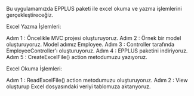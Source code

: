Bu uygulamamızda EPPLUS paketi ile excel okuma ve yazma işlemlerini gerçekleştireceğiz. 

Excel Yazma İşlemleri:

Adım 1 : Öncelikle MVC projesi oluşturuyoruz.
Adım 2 : Örnek bir model oluşturuyoruz. Model adımız Employee.
Adım 3 : Controller tarafında EmployeeController'ı oluşturuyoruz.
Adım 4 : EPPLUS paketini indiriyoruz.
Adım 5 : CreateExcelFile() action metodumuzu yazıyoruz.

Excel Okuma İşlemleri:

Adım 1 : ReadExcelFile() action metodumuzu oluşturuyoruz.
Adım 2 : View oluşturup Excel dosyasındaki veriyi tablomuza aktarıyoruz.
